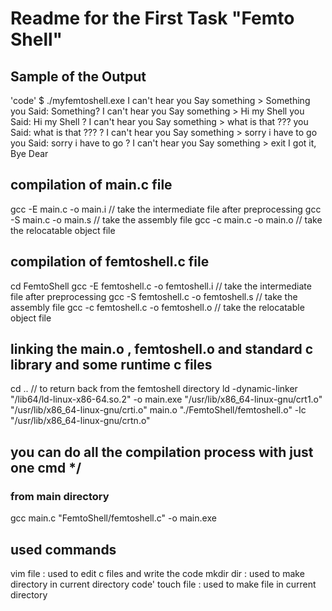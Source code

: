 # Readme for the First Task "Femto Shell"
## Sample of the Output
'code' 
$ ./myfemtoshell.exe
I can't hear you Say something > Something
you Said: Something? 
I can't hear you Say something > Hi my Shell 
you Said: Hi my Shell ? 
I can't hear you Say something > what is that ??? 
you Said: what is that ??? ? 
I can't hear you Say something > sorry i have to go 
you Said: sorry i have to go ? 
I can't hear you Say something > exit
I got it, Bye Dear

## compilation of main.c file 
gcc -E main.c -o main.i // take the intermediate file after preprocessing
gcc -S main.c -o main.s  // take the assembly file 
gcc -c main.c -o main.o // take the relocatable object file

## compilation of femtoshell.c file 

cd FemtoShell
gcc -E femtoshell.c -o femtoshell.i // take the intermediate file after preprocessing
gcc -S femtoshell.c -o femtoshell.s  // take the assembly file
gcc -c femtoshell.c -o femtoshell.o // take the relocatable object file

## linking the main.o , femtoshell.o and standard c library and some runtime c files 

cd ..  // to return back  from the femtoshell directory 
ld -dynamic-linker "/lib64/ld-linux-x86-64.so.2" -o main.exe "/usr/lib/x86_64-linux-gnu/crt1.o" "/usr/lib/x86_64-linux-gnu/crti.o" main.o "./FemtoShell/femtoshell.o" -lc "/usr/lib/x86_64-linux-gnu/crtn.o"

## you  can do all the compilation process with just one cmd */
### from main directory 

gcc main.c "FemtoShell/femtoshell.c" -o main.exe 

## used commands
vim file : used to edit c files and write the code 
mkdir dir : used to make directory in current directory 
code' touch file  : used to make file in current directory  

